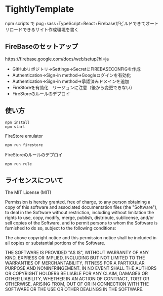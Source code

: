 # TightlyTemplate
npm scripts で pug+sass+TypeScript+React+Firebaseがビルドできてオートリロードできるサイト作成環境を書く  

## FireBaseのセットアップ

https://firebase.google.com/docs/web/setup?hl=ja

- GitHubリポジトリ->Settings->SecretにFIREBASECONFIGを作成
- Authentication->Sign-in method->Googleログインを有効化
- Authentication->Sign-in method->承認済みドメインを追加
- FireStoreを有効化　リージョンに注意（後から変更できない）
- FireStoreのルールのデプロイ

## 使い方

```
npm install  
npm start
```

FireStore emulator
```
npm run firestore
```

FireStoreのルールのデプロイ
```
npm run rule
```


## ライセンスについて

The MIT License (MIT)

Permission is hereby granted, free of charge, to any person obtaining a copy
of this software and associated documentation files (the "Software"), to deal
in the Software without restriction, including without limitation the rights
to use, copy, modify, merge, publish, distribute, sublicense, and/or sell
copies of the Software, and to permit persons to whom the Software is
furnished to do so, subject to the following conditions:

The above copyright notice and this permission notice shall be included in all
copies or substantial portions of the Software.

THE SOFTWARE IS PROVIDED "AS IS", WITHOUT WARRANTY OF ANY KIND, EXPRESS OR
IMPLIED, INCLUDING BUT NOT LIMITED TO THE WARRANTIES OF MERCHANTABILITY,
FITNESS FOR A PARTICULAR PURPOSE AND NONINFRINGEMENT. IN NO EVENT SHALL THE
AUTHORS OR COPYRIGHT HOLDERS BE LIABLE FOR ANY CLAIM, DAMAGES OR OTHER
LIABILITY, WHETHER IN AN ACTION OF CONTRACT, TORT OR OTHERWISE, ARISING FROM,
OUT OF OR IN CONNECTION WITH THE SOFTWARE OR THE USE OR OTHER DEALINGS IN THE
SOFTWARE.
